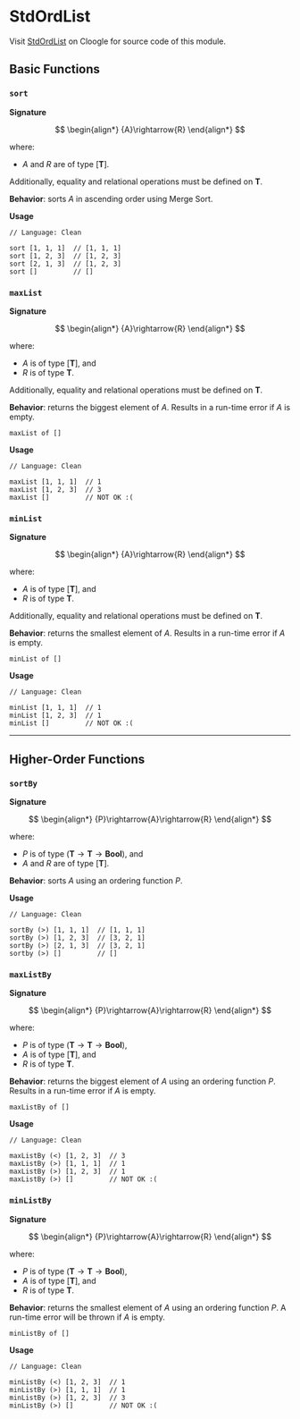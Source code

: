 # StdOrdList


Visit [StdOrdList](https://cloogle.org/src/#base-stdenv/StdOrdList;icl;line=1) on Cloogle for source code of this module.

## Basic Functions

### `sort`

**Signature** 

$$
\begin{align*}
{A}\rightarrow{R}
\end{align*}
$$

where:
- $A$ and $R$ are of type $[\textbf{T}]$.

Additionally, equality and relational operations must be defined on $\textbf{T}$.

**Behavior**: sorts $A$ in ascending order using Merge Sort.

**Usage**

```
// Language: Clean

sort [1, 1, 1]  // [1, 1, 1]
sort [1, 2, 3]  // [1, 2, 3]
sort [2, 1, 3]  // [1, 2, 3]
sort []         // []
```

### `maxList`

**Signature** 

$$
\begin{align*}
{A}\rightarrow{R}
\end{align*}
$$

where:
- $A$ is of type $[\textbf{T}]$, and
- $R$ is of type $\textbf{T}$.

Additionally, equality and relational operations must be defined on $\textbf{T}$.

**Behavior**: returns the biggest element of $A$.
Results in a run-time error if $A$ is empty.

```
maxList of []
```

**Usage**

```
// Language: Clean

maxList [1, 1, 1]  // 1
maxList [1, 2, 3]  // 3
maxList []         // NOT OK :(
```

### `minList`

**Signature**

$$
\begin{align*}
{A}\rightarrow{R}
\end{align*}
$$

where:
- $A$ is of type $[\textbf{T}]$, and
- $R$ is of type $\textbf{T}$.

Additionally, equality and relational operations must be defined on $\textbf{T}$.

**Behavior**: returns the smallest element of $A$.
Results in a run-time error if $A$ is empty.

```
minList of []
```

**Usage**

```
// Language: Clean

minList [1, 1, 1]  // 1
minList [1, 2, 3]  // 1
minList []         // NOT OK :(
```

---

## Higher-Order Functions

### `sortBy`

**Signature** 

$$
\begin{align*}
{P}\rightarrow{A}\rightarrow{R}
\end{align*}
$$

where:
- $P$ is of type $(\textbf{T}\rightarrow\textbf{T}\rightarrow\textbf{Bool})$, and
- $A$ and $R$ are of type $[\textbf{T}]$.

**Behavior**: sorts $A$ using an ordering function $P$.

**Usage**

```
// Language: Clean

sortBy (>) [1, 1, 1]  // [1, 1, 1]
sortBy (>) [1, 2, 3]  // [3, 2, 1]
sortBy (>) [2, 1, 3]  // [3, 2, 1]
sortby (>) []         // []
```

### `maxListBy`

**Signature**

$$
\begin{align*}
{P}\rightarrow{A}\rightarrow{R}
\end{align*}
$$

where:
- $P$ is of type $(\textbf{T}\rightarrow\textbf{T}\rightarrow\textbf{Bool})$, 
- $A$ is of type $[\textbf{T}]$, and
- $R$ is of type $\textbf{T}$.

**Behavior**: returns the biggest element of $A$ using an ordering function $P$.
Results in a run-time error if $A$ is empty.

```
maxListBy of []
```

**Usage**

```
// Language: Clean

maxListBy (<) [1, 2, 3]  // 3
maxListBy (>) [1, 1, 1]  // 1
maxListBy (>) [1, 2, 3]  // 1
maxListBy (>) []         // NOT OK :(
```

### `minListBy`

**Signature** 

$$
\begin{align*}
{P}\rightarrow{A}\rightarrow{R}
\end{align*}
$$

where:
- $P$ is of type $(\textbf{T}\rightarrow\textbf{T}\rightarrow\textbf{Bool})$, 
- $A$ is of type $[\textbf{T}]$, and
- $R$ is of type $\textbf{T}$.

**Behavior**: returns the smallest element of $A$ using an ordering function $P$.
A run-time error will be thrown if $A$ is empty.

```
minListBy of []
```

**Usage**

```
// Language: Clean

minListBy (<) [1, 2, 3]  // 1
minListBy (>) [1, 1, 1]  // 1
minListBy (>) [1, 2, 3]  // 3
minListBy (>) []         // NOT OK :(
```
